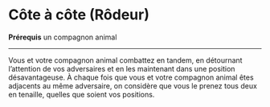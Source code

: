 # Côte à côte (Rôdeur)

<p><strong>Prérequis</strong> un compagnon animal</p>
<hr>
<p>Vous et votre compagnon animal combattez en tandem, en détournant l’attention de vos adversaires et en les maintenant dans une position désavantageuse. À chaque fois que vous et votre compagnon animal êtes adjacents au même adversaire, on considère que vous le prenez tous deux en tenaille, quelles que soient vos positions.</p>
